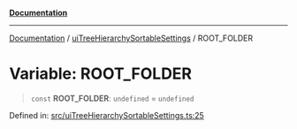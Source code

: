 [**Documentation**](../../README.md)

***

[Documentation](../../README.md) / [uiTreeHierarchySortableSettings](../README.md) / ROOT\_FOLDER

# Variable: ROOT\_FOLDER

> `const` **ROOT\_FOLDER**: `undefined` = `undefined`

Defined in: [src/uiTreeHierarchySortableSettings.ts:25](https://github.com/Christian-Me/folder-to-tags-plugin/blob/bf42295620335492a0928fbbe8ccca5ae986f975/src/uiTreeHierarchySortableSettings.ts#L25)
